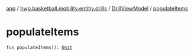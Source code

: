 [app](../../index.md) / [hwp.basketball.mobility.entitiy.drills](../index.md) / [DrillViewModel](index.md) / [populateItems](.)

# populateItems

`fun populateItems(): `[`Unit`](https://kotlinlang.org/api/latest/jvm/stdlib/kotlin/-unit/index.html)